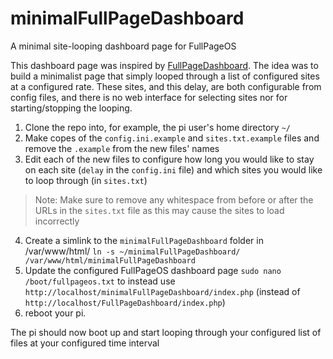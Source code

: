 # minimalFullPageDashboard
A minimal site-looping dashboard page for FullPageOS

This dashboard page was inspired by [FullPageDashboard](https://github.com/amitdar/FullPageDashboard). The idea was to build a minimalist page that simply looped through a list of configured sites at a configured rate. These sites, and this delay, are both configurable from config files, and there is no web interface for selecting sites nor for starting/stopping the looping.

1. Clone the repo into, for example, the pi user's home directory `~/`
2. Make copes of the `config.ini.example` and `sites.txt.example` files and remove the `.example` from the new files' names
3. Edit each of the new files to configure how long you would like to stay on each site (`delay` in the `config.ini` file) and which sites you would like to loop through (in `sites.txt`)
> Note: Make sure to remove any whitespace from before or after the URLs in the `sites.txt` file as this may cause the sites to load incorrectly
4. Create a simlink to the `minimalFullPageDashboard` folder in /var/www/html/ `ln -s ~/minimalFullPageDashboard/ /var/www/html/minimalFullPageDashboard`
5. Update the configured FullPageOS dashboard page `sudo nano /boot/fullpageos.txt` to instead use `http://localhost/minimalFullPageDashboard/index.php` (instead of `http://localhost/FullPageDashboard/index.php`)
6. reboot your pi.

The pi should now boot up and start looping through your configured list of files at your configured time interval